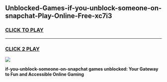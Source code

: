 
## Unblocked-Games-if-you-unblock-someone-on-snapchat-Play-Online-Free-xc7i3
<h3>
<a href="https://premium76.site?title=if-you-unblock-someone-on-snapchat&ref=26A">CLICK TO PLAY</a></h3>
<hr>

<h3>
<a href="https://premium76.site?title=if-you-unblock-someone-on-snapchat&ref=26A">CLICK 2 PLAY</a>
  
</h3>

<a href="https://premium76.site?title=if-you-unblock-someone-on-snapchat&ref=26A"><img src="https://clearcache.store/games.png"></a>


**if-you-unblock-someone-on-snapchat games unblocked: Your Gateway to Fun and Accessible Online Gaming**

